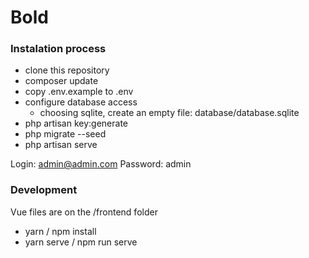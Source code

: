 # Bold 

### Instalation process

- clone this repository
- composer update
- copy .env.example to .env
- configure database access
	- choosing sqlite, create an empty file: database/database.sqlite
- php artisan key:generate
- php migrate --seed
- php artisan serve

Login: admin@admin.com
Password: admin


### Development 

Vue files are on the /frontend folder

- yarn / npm install
- yarn serve / npm run serve




